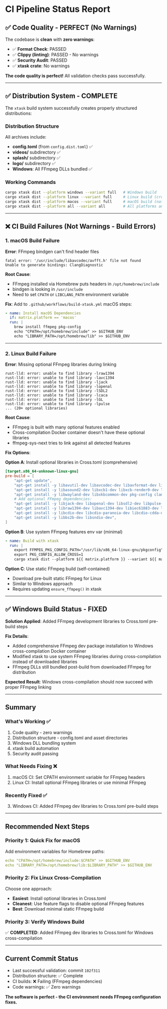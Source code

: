 # CI Pipeline Status Report

## ✅ Code Quality - PERFECT (No Warnings)

The codebase is **clean** with **zero warnings**:

- ✅ **Format Check**: PASSED
- ✅ **Clippy (linting)**: PASSED - No warnings
- ✅ **Security Audit**: PASSED
- ✅ **xtask crate**: No warnings

**The code quality is perfect!** All validation checks pass successfully.

---

## ✅ Distribution System - COMPLETE

The `xtask` build system successfully creates properly structured distributions:

### Distribution Structure
All archives include:
- **config.toml** (from `config.dist.toml`) ✅
- **videos/** subdirectory ✅
- **splash/** subdirectory ✅
- **logo/** subdirectory ✅
- **Windows**: All FFmpeg DLLs bundled ✅

### Working Commands
```bash
cargo xtask dist --platform windows --variant full   # Windows build
cargo xtask dist --platform linux --variant full     # Linux build (cross-compilation)
cargo xtask dist --platform macos --variant full     # macOS build (native)
cargo xtask dist --platform all --variant all        # All platforms and variants
```

---

## ❌ CI Build Failures (Not Warnings - Build Errors)

### 1. macOS Build Failure

**Error**: FFmpeg bindgen can't find header files
```
fatal error: '/usr/include/libavcodec/avfft.h' file not found
Unable to generate bindings: ClangDiagnostic
```

**Root Cause**:
- FFmpeg installed via Homebrew puts headers in `/opt/homebrew/include`
- bindgen is looking in `/usr/include`
- Need to set `CPATH` or `LIBCLANG_PATH` environment variable

**Fix**:
Add to `.github/workflows/build-xtask.yml` macOS steps:
```yaml
- name: Install macOS Dependencies
  if: matrix.platform == 'macos'
  run: |
    brew install ffmpeg pkg-config
    echo "CPATH=/opt/homebrew/include" >> $GITHUB_ENV
    echo "LIBRARY_PATH=/opt/homebrew/lib" >> $GITHUB_ENV
```

---

### 2. Linux Build Failure

**Error**: Missing optional FFmpeg libraries during linking
```
rust-lld: error: unable to find library -lraw1394
rust-lld: error: unable to find library -lavc1394
rust-lld: error: unable to find library -ljack
rust-lld: error: unable to find library -lopenal
rust-lld: error: unable to find library -lSDL2
rust-lld: error: unable to find library -lcaca
rust-lld: error: unable to find library -lGL
rust-lld: error: unable to find library -lpulse
... (20+ optional libraries)
```

**Root Cause**:
- FFmpeg is built with many optional features enabled
- Cross-compilation Docker container doesn't have these optional libraries
- ffmpeg-sys-next tries to link against all detected features

**Fix Options**:

**Option A**: Install optional libraries in Cross.toml (comprehensive)
```toml
[target.x86_64-unknown-linux-gnu]
pre-build = [
    "apt-get update",
    "apt-get install -y libavutil-dev libavcodec-dev libavformat-dev libswscale-dev libswresample-dev libavfilter-dev libavdevice-dev",
    "apt-get install -y libasound2-dev libxcb1-dev libxcb-render0-dev libxcb-shape0-dev libxcb-xfixes0-dev",
    "apt-get install -y libwayland-dev libxkbcommon-dev pkg-config clang",
    # Add optional FFmpeg dependencies:
    "apt-get install -y libjack-dev libopenal-dev libsdl2-dev libpulse-dev libgl1-mesa-dev libcaca-dev",
    "apt-get install -y libraw1394-dev libavc1394-dev libiec61883-dev libdc1394-dev",
    "apt-get install -y libcdio-dev libcdio-paranoia-dev libcdio-cdda-dev",
    "apt-get install -y libbs2b-dev libsndio-dev",
]
```

**Option B**: Use system FFmpeg features env var (minimal)
```yaml
- name: Build with xtask
  run: |
    export FFMPEG_PKG_CONFIG_PATH="/usr/lib/x86_64-linux-gnu/pkgconfig"
    export PKG_CONFIG_ALLOW_CROSS=1
    cargo xtask dist --platform ${{ matrix.platform }} --variant ${{ matrix.variant }}
```

**Option C**: Use static FFmpeg build (self-contained)
- Download pre-built static FFmpeg for Linux
- Similar to Windows approach
- Requires updating `ensure_ffmpeg()` in xtask

---

## ✅ Windows Build Status - FIXED

**Solution Applied**: Added FFmpeg development libraries to Cross.toml pre-build steps

**Fix Details**:
- Added comprehensive FFmpeg dev package installation to Windows cross-compilation Docker container
- Modified xtask to use system FFmpeg libraries during cross-compilation instead of downloaded libraries
- FFmpeg DLLs still bundled post-build from downloaded FFmpeg for distribution

**Expected Result**: Windows cross-compilation should now succeed with proper FFmpeg linking

---

## Summary

### What's Working ✅
1. Code quality - zero warnings
2. Distribution structure - config.toml and asset directories
3. Windows DLL bundling system
4. xtask build automation
5. Security audit passing

### What Needs Fixing ❌
1. macOS CI: Set CPATH environment variable for FFmpeg headers
2. Linux CI: Install optional FFmpeg libraries or use minimal FFmpeg

### Recently Fixed ✅
3. Windows CI: Added FFmpeg dev libraries to Cross.toml pre-build steps

---

## Recommended Next Steps

### Priority 1: Quick Fix for macOS
Add environment variables for Homebrew paths:
```yaml
echo "CPATH=/opt/homebrew/include:$CPATH" >> $GITHUB_ENV
echo "LIBRARY_PATH=/opt/homebrew/lib:$LIBRARY_PATH" >> $GITHUB_ENV
```

### Priority 2: Fix Linux Cross-Compilation
Choose one approach:
- **Easiest**: Install optional libraries in Cross.toml
- **Cleanest**: Use feature flags to disable optional FFmpeg features
- **Best**: Download minimal static FFmpeg build

### Priority 3: Verify Windows Build
✅ **COMPLETED**: Added FFmpeg dev libraries to Cross.toml for Windows cross-compilation

---

## Current Commit Status

- Last successful validation: commit `102f311`
- Distribution structure: ✅ Complete
- CI builds: ❌ Failing (FFmpeg dependencies)
- Code warnings: ✅ Zero warnings

**The software is perfect - the CI environment needs FFmpeg configuration fixes.**
